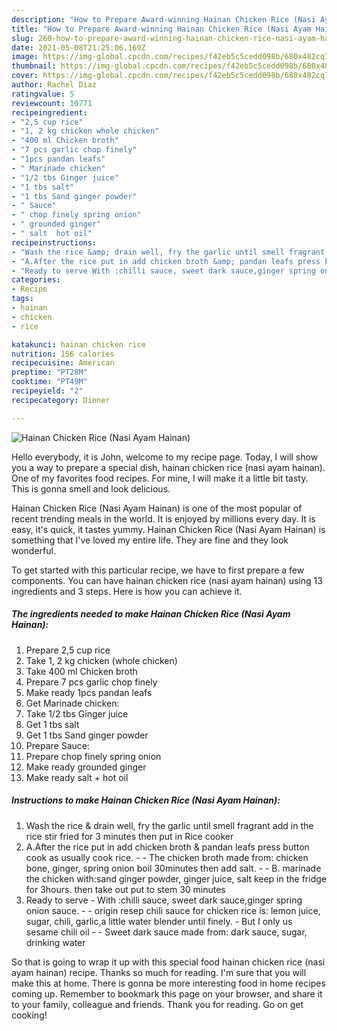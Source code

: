 ```yaml
---
description: "How to Prepare Award-winning Hainan Chicken Rice (Nasi Ayam Hainan)"
title: "How to Prepare Award-winning Hainan Chicken Rice (Nasi Ayam Hainan)"
slug: 260-how-to-prepare-award-winning-hainan-chicken-rice-nasi-ayam-hainan
date: 2021-05-08T21:25:06.169Z
image: https://img-global.cpcdn.com/recipes/f42eb5c5cedd098b/680x482cq70/hainan-chicken-rice-nasi-ayam-hainan-recipe-main-photo.jpg
thumbnail: https://img-global.cpcdn.com/recipes/f42eb5c5cedd098b/680x482cq70/hainan-chicken-rice-nasi-ayam-hainan-recipe-main-photo.jpg
cover: https://img-global.cpcdn.com/recipes/f42eb5c5cedd098b/680x482cq70/hainan-chicken-rice-nasi-ayam-hainan-recipe-main-photo.jpg
author: Rachel Diaz
ratingvalue: 5
reviewcount: 10771
recipeingredient:
- "2,5 cup rice"
- "1, 2 kg chicken whole chicken"
- "400 ml Chicken broth"
- "7 pcs garlic chop finely"
- "1pcs pandan leafs"
- " Marinade chicken"
- "1/2 tbs Ginger juice"
- "1 tbs salt"
- "1 tbs Sand ginger powder"
- " Sauce"
- " chop finely spring onion"
- " grounded ginger"
- " salt  hot oil"
recipeinstructions:
- "Wash the rice &amp; drain well, fry the garlic until smell fragrant add in the rice stir fried for 3 minutes then put in Rice cooker"
- "A.After the rice put in add chicken broth &amp; pandan leafs press button cook as usually cook rice.  The chicken broth made from: chicken bone, ginger, spring onion boil 30minutes then add salt.  B. marinade the chicken with:sand ginger powder, ginger juice, salt keep in the fridge for 3hours. then take out put to stem 30 minutes"
- "Ready to serve With :chilli sauce, sweet dark sauce,ginger spring onion sauce.   origin resep chili sauce for chicken rice is: lemon juice, sugar, chili, garlic,a little water blender until finely.  But I only us sesame chili oil  Sweet dark sauce made from: dark sauce, sugar, drinking water"
categories:
- Recipe
tags:
- hainan
- chicken
- rice

katakunci: hainan chicken rice 
nutrition: 156 calories
recipecuisine: American
preptime: "PT28M"
cooktime: "PT49M"
recipeyield: "2"
recipecategory: Dinner

---
```



![Hainan Chicken Rice (Nasi Ayam Hainan)](https://img-global.cpcdn.com/recipes/f42eb5c5cedd098b/680x482cq70/hainan-chicken-rice-nasi-ayam-hainan-recipe-main-photo.jpg)

Hello everybody, it is John, welcome to my recipe page. Today, I will show you a way to prepare a special dish, hainan chicken rice (nasi ayam hainan). One of my favorites food recipes. For mine, I will make it a little bit tasty. This is gonna smell and look delicious.

Hainan Chicken Rice (Nasi Ayam Hainan) is one of the most popular of recent trending meals in the world. It is enjoyed by millions every day. It is easy, it's quick, it tastes yummy. Hainan Chicken Rice (Nasi Ayam Hainan) is something that I've loved my entire life. They are fine and they look wonderful.




To get started with this particular recipe, we have to first prepare a few components. You can have hainan chicken rice (nasi ayam hainan) using 13 ingredients and 3 steps. Here is how you can achieve it.

<!--inarticleads1-->

##### The ingredients needed to make Hainan Chicken Rice (Nasi Ayam Hainan):

1. Prepare 2,5 cup rice
1. Take 1, 2 kg chicken (whole chicken)
1. Take 400 ml Chicken broth
1. Prepare 7 pcs garlic chop finely
1. Make ready 1pcs pandan leafs
1. Get  Marinade chicken:
1. Take 1/2 tbs Ginger juice
1. Get 1 tbs salt
1. Get 1 tbs Sand ginger powder
1. Prepare  Sauce:
1. Prepare  chop finely spring onion
1. Make ready  grounded ginger
1. Make ready  salt + hot oil




<!--inarticleads2-->

##### Instructions to make Hainan Chicken Rice (Nasi Ayam Hainan):

1. Wash the rice &amp; drain well, fry the garlic until smell fragrant add in the rice stir fried for 3 minutes then put in Rice cooker
1. A.After the rice put in add chicken broth &amp; pandan leafs press button cook as usually cook rice. -  - The chicken broth made from: chicken bone, ginger, spring onion boil 30minutes then add salt. -  - B. marinade the chicken with:sand ginger powder, ginger juice, salt keep in the fridge for 3hours. then take out put to stem 30 minutes
1. Ready to serve - With :chilli sauce, sweet dark sauce,ginger spring onion sauce. -  -  origin resep chili sauce for chicken rice is: lemon juice, sugar, chili, garlic,a little water blender until finely. -  But I only us sesame chili oil -  - Sweet dark sauce made from: dark sauce, sugar, drinking water




So that is going to wrap it up with this special food hainan chicken rice (nasi ayam hainan) recipe. Thanks so much for reading. I'm sure that you will make this at home. There is gonna be more interesting food in home recipes coming up. Remember to bookmark this page on your browser, and share it to your family, colleague and friends. Thank you for reading. Go on get cooking!
